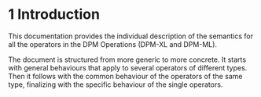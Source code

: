 # 1 Introduction

This documentation provides the individual description of the semantics for all the operators in the DPM Operations (DPM-XL and DPM-ML).

The document is structured from more generic to more concrete. It starts with general behaviours that apply to several operators of different types. Then it follows with the common behaviour of the operators of the same type, finalizing with the specific behaviour of the single operators.
